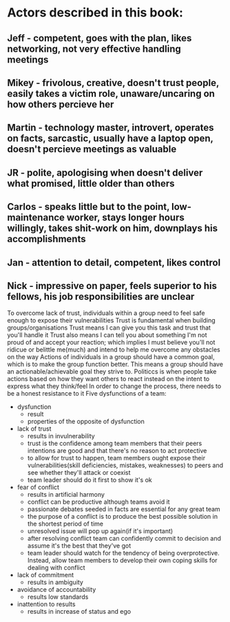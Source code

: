 # Actors described in this book:
## Jeff - competent, goes with the plan, likes networking, not very effective handling meetings
## Mikey - frivolous, creative, doesn't trust people, easily takes a victim role, unaware/uncaring on how others percieve her
## Martin - technology master, introvert, operates on facts, sarcastic, usually have a laptop open, doesn't percieve meetings as valuable
## JR - polite, apologising when doesn't deliver what promised, little older than others
## Carlos - speaks little but to the point, low-maintenance worker, stays longer hours willingly, takes shit-work on him, downplays his accomplishments
## Jan - attention to detail, competent, likes control
## Nick - impressive on paper, feels superior to his fellows, his job responsibilities are unclear

To overcome lack of trust, individuals within a group need to feel safe enough to expose their vulnerabilities
Trust is fundamental when building groups/organisations
Trust means I can give you this task and trust that you'll handle it
Trust also means I can tell you about something I'm not proud of and accept your reaction; which implies I must believe you'll not ridicue or belittle me(much) and intend to help me overcome any obstacles on the way
Actions of individuals in a group should have a common goal, which is to make the group function better. This means a group should have an actionable/achievable goal they strive to.
Politiccs is when people take actions based on how they want others to react instead on the intent to express what they think/feel
In order to change the process, there needs to be a honest resistance to it
Five dysfunctions of a team:
- dysfunction
  - result
  - properties of the opposite of dysfunction
- lack of trust
  - results in invulnerability
  - trust is the confidence among team members that their peers intentions are good and that there's no reason to act protective
  - to allow for trust to happen, team members ought expose their vulnerabilities(skill deficiencies, mistakes, weaknesses) to peers and see whether they'll attack or coexist
  - team leader should do it first to show it's ok
- fear of conflict
  - results in artificial harmony
  - conflict can be productive although teams avoid it
  - passionate debates seeded in facts are essential for any great team
  - the purpose of a conflict is to produce the best possible solution in the shortest period of time
  - unresolved issue will pop up again(if it's important)
  - after resolving conflict team can confidently commit to decision and assume it's the best that they've got
  - team leader should watch for the tendency of being overprotective. Instead, allow team members to develop their own coping skills for dealing with conflict
- lack of commitment
  - results in ambiguity
- avoidance of accountability
  - results low standards
- inattention to results
  - results in increase of status and ego